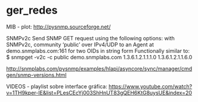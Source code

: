 # ger_redes
MIB - plot: http://pysnmp.sourceforge.net/



SNMPv2c
Send SNMP GET request using the following options:
with SNMPv2c, community ‘public’
over IPv4/UDP
to an Agent at demo.snmplabs.com:161
for two OIDs in string form
Functionally similar to:
$ snmpget -v2c -c public demo.snmplabs.com 1.3.6.1.2.1.1.1.0 1.3.6.1.2.1.1.6.0

http://snmplabs.com/pysnmp/examples/hlapi/asyncore/sync/manager/cmdgen/snmp-versions.html



VIDEOS - playlist sobre interface gráfica: https://www.youtube.com/watch?v=1TH9kper-IE&list=PLesCEcYj003ShHnUT83gQEH6KtG8uysUE&index=20
